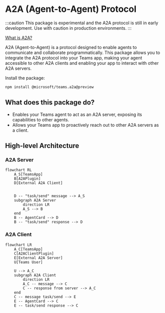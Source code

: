 # A2A (Agent-to-Agent) Protocol

:::caution
This package is experimental and the A2A protocol is still in early development. Use with caution in production environments.
:::

[What is A2A?](https://google.github.io/A2A)

A2A (Agent-to-Agent) is a protocol designed to enable agents to communicate and collaborate programmatically. This package allows you to integrate the A2A protocol into your Teams app, making your agent accessible to other A2A clients and enabling your app to interact with other A2A servers.

Install the package:

```bash
npm install @microsoft/teams.a2a@preview
```

## What does this package do?

-   Enables your Teams agent to act as an A2A server, exposing its capabilities to other agents.
-   Allows your Teams app to proactively reach out to other A2A servers as a client.

## High-level Architecture

### A2A Server
```mermaid
flowchart RL
    A_S[TeamsApp]
    B[A2APlugin]
    D[External A2A Client]


    D -- "task/send" message --> A_S
    subgraph A2A Server
        direction LR
        A_S --> B
    end
    B -- AgentCard --> D
    B -- "task/send" response --> D
```

### A2A Client

```mermaid
flowchart LR
    A_C[TeamsApp]
    C[A2AClientPlugin]
    E[External A2A Server]
    U[Teams User]

    U --> A_C
    subgraph A2A Client
        direction LR
        A_C -- message --> C
        C -- response from server --> A_C
    end
    C -- message task/send --> E
    E -- AgentCard --> C
    E -- task/send response --> C
```